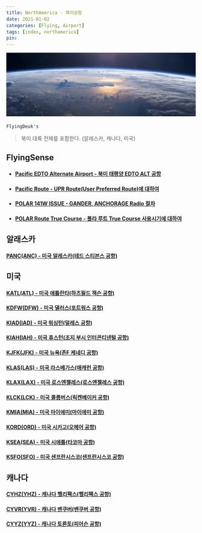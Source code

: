 ```yaml
---
title: NorthAmerica - 북미공항
date: 2021-01-02
categories: [Flying, Airport]
tags: [index, northamerica]
pin:
---
```


![arinc](/img/flying/sense/pacific.jpg)

`FlyingDeuk's`
>북미 대륙 전체를 포함한다. (알레스카, 캐나다, 미국)<br>

## FlyingSense
- #### [Pacific EDTO Alternate Airport - 북미 태평양 EDTO ALT 공항](/posts/edto/)

- #### [Pacific Route - UPR Route(User Preferred Route)에 대하여](/posts/upr/)

- #### [POLAR 141W ISSUE - GANDER, ANCHORAGE Radio 절차](/posts/gander/)

- #### [POLAR Route True Course - 폴라 루트 True Course 사용시기에 대하여](/posts/trueheading/)

## 알래스카
#### [PANC(ANC) - 미국 알레스카(테드 스티븐스 공항)](/posts/PANC-ANC/)

## 미국
#### [KATL(ATL) - 미국 애틀란타(하츠필드 잭슨 공항)](/posts/KATL-ATL/)

#### [KDFW(DFW) - 미국 댈러스(포트워스 공항)](/posts/KDFW-DFW/)

#### [KIAD(IAD) - 미국 워싱턴(덜레스 공항)](/posts/KIAD-IAD/)

#### [KIAH(IAH) - 미국 휴스턴(조지 부시 인터콘티넨털 공항)](/posts/KIAH-IAH/)

#### [KJFK(JFK) - 미국 뉴욕(존F 케네디 공항)](/posts/KJFK-JFK/)

#### [KLAS(LAS) - 미국 라스베가스(매캐런 공항)](/posts/KLAS-LAS/)

#### [KLAX(LAX) - 미국 로스엔젤레스(로스앤젤레스 공항)](/posts/KLAX-LAX/)

#### [KLCK(LCK) - 미국 콜롬버스(릭켄베이커 공항)](/posts/KLCK-LCK/)

#### [KMIA(MIA) - 미국 마이에미(마이에미 공항)](/posts/KMIA-MIA/)

#### [KORD(ORD) - 미국 시카고(오헤어 공항)](/posts/KORD-ORD/)

#### [KSEA(SEA) - 미국 시애틀(타코마 공항)](/posts/KSEA-SEA/)

#### [KSFO(SFO) - 미국 샌프란시스코(샌프란시스코 공항)](/posts/KSFO-SFO/)

## 캐나다

#### [CYHZ(YHZ) - 캐나다 핼리팩스(핼리팩스 공항)](/posts/CYHZ-YHZ/)

#### [CYVR(YVR) - 캐나다 밴쿠버(밴쿠버 공항)](/posts/CYVR-YVR/)

#### [CYYZ(YYZ) - 캐나다 토론토(피어슨 공항)](/posts/CYYZ-YYZ/)
